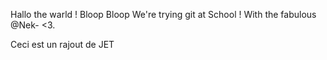 Hallo the warld ! Bloop Bloop 
We're trying git at School !
With the fabulous @Nek- <3.

Ceci est un rajout de JET